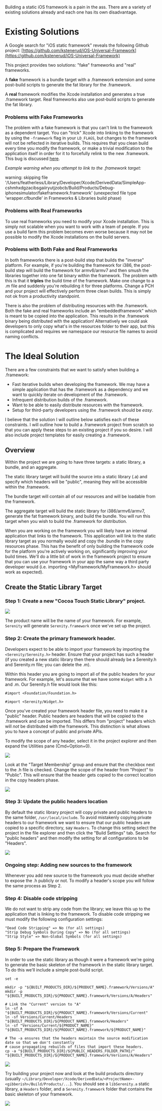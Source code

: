Building a static iOS framework is a pain in the ass. There are a variety of existing solutions
already and each one has its own disadvantage.

Existing Solutions
==================

A Google search for "iOS static framework" reveals the following Github project:
[https://github.com/kstenerud/iOS-Universal-Framework](https://github.com/kstenerud/iOS-Universal-Framework)

This project provides two solutions: "fake" frameworks and "real" frameworks.

A **fake** framework is a bundle target with a .framework extension and some post-build scripts to
generate the fat library for the .framework.

A **real** framework modifies the Xcode installation and generates a true .framework target. Real
frameworks also use post-build scripts to generate the fat library.

### Problems with Fake Frameworks

The problem with a fake framework is that you can't link to the framework as a dependent target. You
can "trick" Xcode into linking to the framework by using the `-framework` flag in your `LD_FLAGS`,
but changes to the framework will not be reflected in iterative builds. This requires that you clean
build every time you modify the framework, or make a trivial modification to the application itself
in order for it to forcefully relink to the new .framework. This bug is discussed
[here](https://github.com/kstenerud/iOS-Universal-Framework/issues/32).

*Example warning when you attempt to link to the .framework target:*

 warning: skipping file
'/Users/featherless/Library/Developer/Xcode/DerivedData/SimpleApp-cshmhxdgzacibsgaiiryutjzobcb/Build/Products/Debug-iphonesimulator/fakeframework.framework'
(unexpected file type 'wrapper.cfbundle' in Frameworks & Libraries build phase)

### Problems with Real Frameworks

To use real frameworks you need to modify your Xcode installation. This is simply not scalable when
you want to work with a team of people. If you use a build farm this problem becomes even worse
because it may not be possible to modify the Xcode installations on the build servers.

### Problems with Both Fake and Real Frameworks

In both frameworks there is a post-build step that builds the "inverse" platform. For example, if
you're building the framework for i386, the post-build step will build the framework for armv6/armv7
and then smush the libraries together into one fat binary within the framework. The problem with
this is that it **triples** the build time of the framework. Make one change to a .m file and
suddenly you're rebuilding it for three platforms. Change a PCH and your project will effectively
perform three clean builds. This is simply not ok from a productivity standpoint.

There is also the problem of distributing resources with the .framework. Both the fake and real
frameworks include an "embeddedframework" which is meant to be copied into the application. This
results in the .framework binary being distributed with the application! Alternatively we could ask
developers to only copy what's in the resources folder to their app, but this is complicated and
requires we namespace our resource file names to avoid naming conflicts.

The Ideal Solution
==================

There are a few constraints that we want to satisfy when building a .framework:

- Fast iterative builds when developing the framework. We may have a simple application that has the
  .framework as a dependency and we want to quickly iterate on development of the .framework.
- Infrequent distribution builds of the .framework.
- Want to be able to easily distribute resources with the framework.
- Setup for third-party developers using the .framework should be *easy*.

I believe that the solution I will outline below satisfies each of these constraints. I will outline
how to build a .framework project from scratch so that you can apply these steps to an existing
project if you so desire. I will also include project templates for easily creating a
.framework.

Overview
--------

Within the project we are going to have three targets: a static library, a bundle, and an aggregate.

The static library target will build the source into a static library (.a) and specify which headers
will be "public", meaning they will be accessible within the .framework.

The bundle target will contain all of our resources and will be loadable from the framework.

The aggregate target will build the static library for i386/armv6/armv7, generate the fat framework
binary, and build the bundle. You will run this target when you wish to build the .framework for
distribution.

When you are working on the framework you will likely have an internal application that links to the
framework. This application will link to the static library target as you normally would and copy
the .bundle in the copy resources phase. This has the benefit of only building the framework code
for the platform you're actively working on, significantly improving your build times. We'll do a
little bit of work in the framework project to ensure that you can use your framework in your app
the same way a third party developer would (i.e. importing <MyFramework/MyFramework.h> should work
as expected).

Create the Static Library Target
--------------------------------

### Step 1: Create a new "Cocoa Touch Static Library" project.

[![](https://github.com/jverkoey/iOS-Static-Framework/raw/master/gfx/newstaticlib.png)](https://github.com/jverkoey/iOS-Static-Framework/raw/master/gfx/newstaticlib.png)

The product name will be the name of your framework. For example, `Serenity` will generate
`Serenity.framework` once we've set up the project.

### Step 2: Create the primary framework header.

Developers expect to be able to import your framework by importing the `<Serenity/Serenity.h>`
header. Ensure that your project has such a header (if you created a new static library then there
should already be a Serenity.h and Serenity.m file; you can delete the .m).

Within this header you are going to import all of the public headers for your framework. For
example, let's assume that we have some `Widget` with a .h and .m. Our Serenity.h file would look
like this:

```
#import <Foundation/Foundation.h>

#import <Serenity/Widget.h>
```

Once you've created your framework header file, you need to make it a "public" header. Public
headers are headers that will be copied to the .framework and can be imported. This differs from
"project" headers which will *not* be distributed with the framework. This distinction is what
allows you to have a concept of public and private APIs.

To modify the scope of any header, select it in the project explorer and then expand the Utilities
pane (Cmd+Option+0).

[![](https://github.com/jverkoey/iOS-Static-Framework/raw/master/gfx/utilitiesbutton.png)](https://github.com/jverkoey/iOS-Static-Framework/raw/master/gfx/utilitiesbutton.png)

Look at the "Target Membership" group and ensure that the checkbox next to the .h file is checked.
Change the scope of the header from "Project" to "Public". This will ensure that the header gets
copied to the correct location in the copy headers phase.

[![](https://github.com/jverkoey/iOS-Static-Framework/raw/master/gfx/publicheaders.png)](https://github.com/jverkoey/iOS-Static-Framework/raw/master/gfx/publicheaders.png)

### Step 3: Update the public headers location

By default the static library project will copy private and public headers to the same folder,
`/usr/local/include`. To avoid mistakenly copying private headers to our framework we want to ensure
that our public headers are copied to a specific directory, say `Headers`. To change this setting
select the project in the file explorer and then click the "Build Settings" tab. Search for
"public headers" and then modify the setting for all configurations to be "Headers".

[![](https://github.com/jverkoey/iOS-Static-Framework/raw/master/gfx/publicheadersconfig.png)](https://github.com/jverkoey/iOS-Static-Framework/raw/master/gfx/publicheadersconfig.png)

### Ongoing step: Adding new sources to the framework

Whenever you add new source to the framework you must decide whether to expose the .h publicly or
not. To modify a header's scope you will follow the same process as Step 2.

### Step 4: Disable code stripping

We do not want to strip any code from the library; we leave this up to the application that is
linking to the framework. To disable code stripping we must modify the following configuration
settings:

    "Dead Code Stripping" => No (for all settings)
    "Strip Debug Symbols During Copy" => No (for all settings)
    "Strip Style" => Non-Global Symbols (for all settings)

### Step 5: Prepare the Framework

In order to use the static library as though it were a framework we're going to generate the basic
skeleton of the framework in the static library target. To do this we'll include a simple post-build
script.

    set -e

    mkdir -p "${BUILT_PRODUCTS_DIR}/${PRODUCT_NAME}.framework/Versions/A"
    mkdir -p "${BUILT_PRODUCTS_DIR}/${PRODUCT_NAME}.framework/Versions/A/Headers"

    # Link the "Current" version to "A"
    ln -sf A "${BUILT_PRODUCTS_DIR}/${PRODUCT_NAME}.framework/Versions/Current"
    ln -sf Versions/Current/Headers "${BUILT_PRODUCTS_DIR}/${PRODUCT_NAME}.framework/Headers"
    ln -sf "Versions/Current/${PRODUCT_NAME}" "${BUILT_PRODUCTS_DIR}/${PRODUCT_NAME}.framework/${PRODUCT_NAME}"

    # The -a ensures that the headers maintain the source modification date so that we don't constantly
    # cause propagating rebuilds of files that import these headers.
    cp -a "${BUILT_PRODUCTS_DIR}/${PUBLIC_HEADERS_FOLDER_PATH}/" "${BUILT_PRODUCTS_DIR}/${PRODUCT_NAME}.framework/Versions/A/Headers"

[![](https://github.com/jverkoey/iOS-Static-Framework/raw/master/gfx/prepareframework.png)](https://github.com/jverkoey/iOS-Static-Framework/raw/master/gfx/prepareframework.png)

Try building your project now and look at the build products directory (usually
`~/Library/Developer/Xcode/DerivedData/<ProjectName>-<gibberish>/Build/Products/...`). You should
see a `libSerenity.a` static library, a `Headers` folder, and a `Serenity.framework` folder that
contains the basic skeleton of your framework.

[![](https://github.com/jverkoey/iOS-Static-Framework/raw/master/gfx/buildphase1.png)](https://github.com/jverkoey/iOS-Static-Framework/raw/master/gfx/buildphase1.png)
